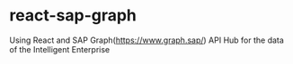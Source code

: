 # react-sap-graph
Using React and SAP Graph(https://www.graph.sap/) API Hub for the data of the Intelligent Enterprise
